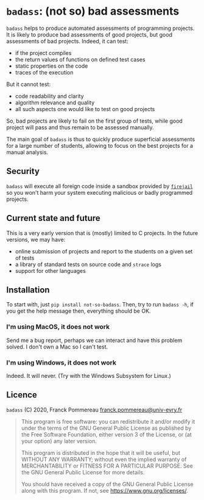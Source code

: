 # `badass`: (not so) bad assessments

`badass` helps to produce automated assessments of programming projects. It is likely to produce bad assessments of good projects, but good assessments of bad projects. Indeed, it can test:

 * if the project compiles
 * the return values of functions on defined test cases
 * static properties on the code
 * traces of the execution
 
But it cannot test:

 * code readability and clarity
 * algorithm relevance and quality
 * all such aspects one would like to test on good projects

So, bad projects are likely to fail on the first group of tests, while good project will pass and thus remain to be assessed manually.

The main goal of `badass` is thus to quickly produce superficial assessments for a large number of students, allowing to focus on the best projects for a manual analysis.

## Security

`badass` will execute all foreign code inside a sandbox provided by [`firejail`](http://firejail.wordpress.com/) so you won't harm your system executing malicious or badly programmed projects.

## Current state and future

This is a very early version that is (mostly) limited to C projects. In the future versions, we may have:

 * online submission of projects and report to the students on a given set of tests
 * a library of standard tests on source code and `strace` logs
 * support for other languages

## Installation

To start with, just `pip install not-so-badass`. Then, try to run `badass -h`, if you get the help message then, everything should be OK.

### I'm using MacOS, it does not work

Send me a bug report, perhaps we can interact and have this problem
solved. I don't own a Mac so I can't test.

### I'm using Windows, it does not work

Indeed. It will never. (Try with the Windows Subsystem for Linux.)

## Licence

`badass` (C) 2020, Franck Pommereau <franck.pommereau@univ-evry.fr>

> This program is free software: you can redistribute it and/or modify
> it under the terms of the GNU General Public License as published by
> the Free Software Foundation, either version 3 of the License, or
> (at your option) any later version.
> 
> This program is distributed in the hope that it will be useful, but
> WITHOUT ANY WARRANTY; without even the implied warranty of
> MERCHANTABILITY or FITNESS FOR A PARTICULAR PURPOSE. See the GNU
> General Public License for more details.
> 
> You should have received a copy of the GNU General Public License
> along with this program. If not,
> see <https://www.gnu.org/licenses/>.
